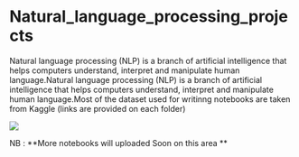 # Natural_language_processing_projects
Natural language processing (NLP) is a branch of artificial intelligence that helps computers understand, interpret and manipulate human language.Natural language processing (NLP) is a branch of artificial intelligence that helps computers understand, interpret and manipulate human language.Most of the dataset used for writinng notebooks are taken from Kaggle (links are provided on each folder)

![](https://www.blumeglobal.com/wp-content/uploads/2018/11/NLP-image.jpg)

NB : **More notebooks will uploaded Soon on this area **

